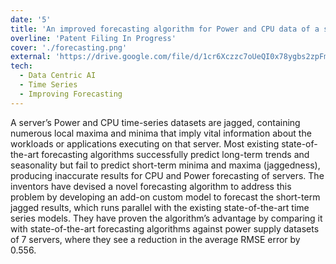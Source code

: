 ```yaml
---
date: '5'
title: 'An improved forecasting algorithm for Power and CPU data of a server'
overline: 'Patent Filing In Progress'
cover: './forecasting.png'
external: 'https://drive.google.com/file/d/1cr6Xczzc7oUeQI0x78ygbs2zpFm2hw5d/view?usp=sharing'
tech:
  - Data Centric AI
  - Time Series
  - Improving Forecasting
---
```


A server’s Power and CPU time-series datasets are jagged, containing numerous local maxima and minima that imply vital information about the workloads or applications executing on that server. Most existing state-of-the-art forecasting algorithms successfully predict long-term trends and seasonality but fail to predict short-term minima and maxima (jaggedness), producing inaccurate results for CPU and Power forecasting of servers. The inventors have devised a novel forecasting algorithm to address this problem by developing an add-on custom model to forecast the short-term jagged results, which runs parallel with the existing state-of-the-art time series models. They have proven the algorithm’s advantage by comparing it with state-of-the-art forecasting algorithms against power supply datasets of 7 servers, where they see a reduction in the average RMSE error by 0.556.
